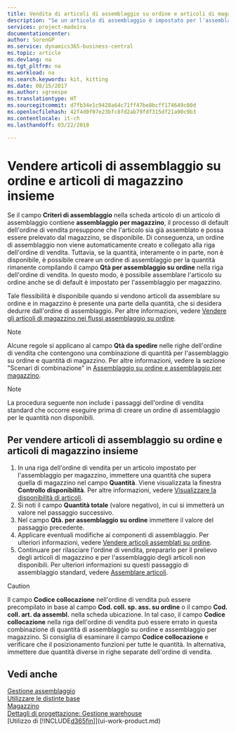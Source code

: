 ```yaml
---
title: Vendita di articoli di assemblaggio su ordine e articoli di magazzino insieme | Microsoft Docs
description: "Se un articolo di assemblaggio è impostato per l'assemblaggio per magazzino, il processo dell'ordine di vendita di default presuppone che l'articolo sia già assemblato e che possa essere prelevato dal magazzino, se disponibile. Tuttavia se una parte (o tutta) della quantità non è disponibile, è possibile scegliere al volo di creare un ordine di assemblaggio per la quantità rimanente."
services: project-madeira
documentationcenter: 
author: SorenGP
ms.service: dynamics365-business-central
ms.topic: article
ms.devlang: na
ms.tgt_pltfrm: na
ms.workload: na
ms.search.keywords: kit, kitting
ms.date: 08/15/2017
ms.author: sgroespe
ms.translationtype: HT
ms.sourcegitcommit: d7fb34e1c9428a64c71ff47be8bcff174649c00d
ms.openlocfilehash: 42f4d0f07e23bfc8fd2ab79fdf315df21a90c9b3
ms.contentlocale: it-ch
ms.lasthandoff: 03/22/2018

---
```

# <a name="sell-assemble-to-order-items-and-inventory-items-together"></a>Vendere articoli di assemblaggio su ordine e articoli di magazzino insieme
Se il campo **Criteri di assemblaggio** nella scheda articolo di un articolo di assemblaggio contiene **assemblaggio per magazzino**, il processo di default dell'ordine di vendita presuppone che l'articolo sia già assemblato e possa essere prelevato dal magazzino, se disponibile. Di conseguenza, un ordine di assemblaggio non viene automaticamente creato e collegato alla riga dell'ordine di vendita. Tuttavia, se la quantità, interamente o in parte, non è disponibile, è possibile creare un ordine di assemblaggio per la quantità rimanente compilando il campo **Qtà per assemblaggio su ordine** nella riga dell'ordine di vendita. In questo modo, è possibile assemblare l'articolo su ordine anche se di default è impostato per l'assemblaggio per magazzino.  

Tale flessibilità è disponibile quando si vendono articoli da assemblare su ordine e in magazzino è presente una parte della quantità, che si desidera dedurre dall'ordine di assemblaggio. Per altre informazioni, vedere [Vendere gli articoli di magazzino nei flussi assemblaggio su ordine](assembly-how-to-sell-inventory-items-in-assemble-to-order-flows.md).  

> [!NOTE]  
>  Alcune regole si applicano al campo **Qtà da spedire** nelle righe dell'ordine di vendita che contengono una combinazione di quantità per l'assemblaggio su ordine e quantità di magazzino. Per altre informazioni, vedere la sezione "Scenari di combinazione" in [Assemblaggio su ordine e assemblaggio per magazzino](assembly-assemble-to-order-or-assemble-to-stock.md).  

> [!NOTE]  
>  La procedura seguente non include i passaggi dell'ordine di vendita standard che occorre eseguire prima di creare un ordine di assemblaggio per le quantità non disponibili.

## <a name="to-sell-assemble-to-order-items-and-inventory-items-together"></a>Per vendere articoli di assemblaggio su ordine e articoli di magazzino insieme  
1.  In una riga dell'ordine di vendita per un articolo impostato per l'assemblaggio per magazzino, immettere una quantità che supera quella di magazzino nel campo **Quantità**. Viene visualizzata la finestra **Controllo disponibilità**. Per altre informazioni, vedere [Visualizzare la disponibilità di articoli](inventory-how-availability-overview.md).
2.  Si noti il campo **Quantità totale** (valore negativo), in cui si immetterà un valore nel passaggio successivo.  
3.  Nel campo **Qtà. per assemblaggio su ordine** immettere il valore del passaggio precedente.  
4.  Applicare eventuali modifiche ai componenti di assemblaggio. Per ulteriori informazioni, vedere [Vendere articoli assemblati su ordine](assembly-how-to-sell-items-assembled-to-order.md).  
5.  Continuare per rilasciare l'ordine di vendita, prepararlo per il prelievo degli articoli di magazzino e per l'assemblaggio degli articoli non disponibili. Per ulteriori informazioni su questi passaggio di assemblaggio standard, vedere [Assemblare articoli](assembly-how-to-assemble-items.md).  

> [!CAUTION]  
>  Il campo **Codice collocazione** nell'ordine di vendita può essere precompilato in base al campo **Cod. coll. sp. ass. su ordine** o il campo **Cod. coll. art. da assembl.** nella scheda ubicazione. In tal caso, il campo **Codice collocazione** nella riga dell'ordine di vendita può essere errato in questa combinazione di quantità di assemblaggio su ordine e assemblaggio per magazzino. Si consiglia di esaminare il campo **Codice collocazione** e verificare che il posizionamento funzioni per tutte le quantità. In alternativa, immettere due quantità diverse in righe separate dell'ordine di vendita.  

## <a name="see-also"></a>Vedi anche  
[Gestione assemblaggio](assembly-assemble-items.md)  
[Utilizzare le distinte base](inventory-how-work-BOMs.md)  
[Magazzino](inventory-manage-inventory.md)  
[Dettagli di progettazione: Gestione warehouse](design-details-warehouse-management.md)  
[Utilizzo di [!INCLUDE[d365fin](includes/d365fin_md.md)]](ui-work-product.md)

